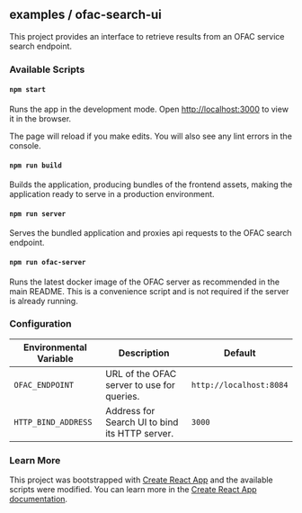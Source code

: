 ## examples / ofac-search-ui

This project provides an interface to retrieve results from an OFAC service search endpoint.

### Available Scripts

#### `npm start`

Runs the app in the development mode. Open [http://localhost:3000](http://localhost:3000) to view it in the browser.

The page will reload if you make edits. You will also see any lint errors in the console.

#### `npm run build`

Builds the application, producing bundles of the frontend assets, making the application ready to serve in a production environment.

#### `npm run server`

Serves the bundled application and proxies api requests to the OFAC search endpoint.

#### `npm run ofac-server`

Runs the latest docker image of the OFAC server as recommended in the main README. This is a convenience script and is not required if the server is already running.

### Configuration

| Environmental Variable | Description                                    | Default                 |
| ---------------------- | ---------------------------------------------- | ----------------------- |
| `OFAC_ENDPOINT`        | URL of the OFAC server to use for queries.     | `http://localhost:8084` |
| `HTTP_BIND_ADDRESS`    | Address for Search UI to bind its HTTP server. | `3000`                  |

### Learn More

This project was bootstrapped with [Create React App](https://github.com/facebook/create-react-app) and the available scripts were modified. You can learn more in the [Create React App documentation](https://facebook.github.io/create-react-app/docs/getting-started).
